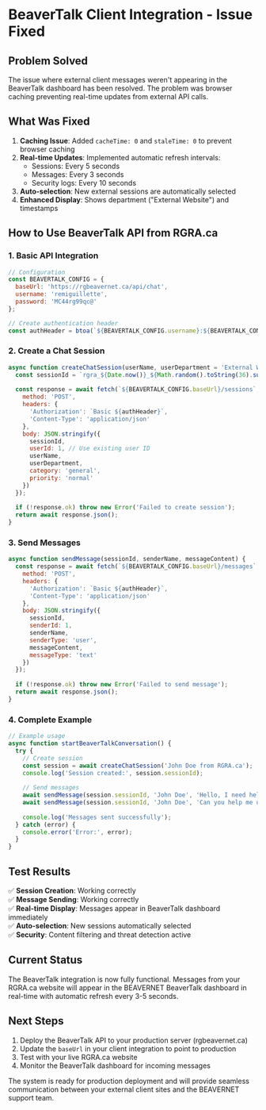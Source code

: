 # BeaverTalk Client Integration - Issue Fixed

## Problem Solved

The issue where external client messages weren't appearing in the BeaverTalk dashboard has been resolved. The problem was browser caching preventing real-time updates from external API calls.

## What Was Fixed

1. **Caching Issue**: Added `cacheTime: 0` and `staleTime: 0` to prevent browser caching
2. **Real-time Updates**: Implemented automatic refresh intervals:
   - Sessions: Every 5 seconds
   - Messages: Every 3 seconds  
   - Security logs: Every 10 seconds
3. **Auto-selection**: New external sessions are automatically selected
4. **Enhanced Display**: Shows department ("External Website") and timestamps

## How to Use BeaverTalk API from RGRA.ca

### 1. Basic API Integration

```javascript
// Configuration
const BEAVERTALK_CONFIG = {
  baseUrl: 'https://rgbeavernet.ca/api/chat',
  username: 'remiguillette',
  password: 'MC44rg99qc@'
};

// Create authentication header
const authHeader = btoa(`${BEAVERTALK_CONFIG.username}:${BEAVERTALK_CONFIG.password}`);
```

### 2. Create a Chat Session

```javascript
async function createChatSession(userName, userDepartment = 'External Website') {
  const sessionId = `rgra_${Date.now()}_${Math.random().toString(36).substr(2, 9)}`;
  
  const response = await fetch(`${BEAVERTALK_CONFIG.baseUrl}/sessions`, {
    method: 'POST',
    headers: {
      'Authorization': `Basic ${authHeader}`,
      'Content-Type': 'application/json'
    },
    body: JSON.stringify({
      sessionId,
      userId: 1, // Use existing user ID
      userName,
      userDepartment,
      category: 'general',
      priority: 'normal'
    })
  });
  
  if (!response.ok) throw new Error('Failed to create session');
  return await response.json();
}
```

### 3. Send Messages

```javascript
async function sendMessage(sessionId, senderName, messageContent) {
  const response = await fetch(`${BEAVERTALK_CONFIG.baseUrl}/messages`, {
    method: 'POST',
    headers: {
      'Authorization': `Basic ${authHeader}`,
      'Content-Type': 'application/json'
    },
    body: JSON.stringify({
      sessionId,
      senderId: 1,
      senderName,
      senderType: 'user',
      messageContent,
      messageType: 'text'
    })
  });
  
  if (!response.ok) throw new Error('Failed to send message');
  return await response.json();
}
```

### 4. Complete Example

```javascript
// Example usage
async function startBeaverTalkConversation() {
  try {
    // Create session
    const session = await createChatSession('John Doe from RGRA.ca');
    console.log('Session created:', session.sessionId);
    
    // Send messages
    await sendMessage(session.sessionId, 'John Doe', 'Hello, I need help with my account.');
    await sendMessage(session.sessionId, 'John Doe', 'Can you help me update my contact information?');
    
    console.log('Messages sent successfully');
  } catch (error) {
    console.error('Error:', error);
  }
}
```

## Test Results

✅ **Session Creation**: Working correctly  
✅ **Message Sending**: Working correctly  
✅ **Real-time Display**: Messages appear in BeaverTalk dashboard immediately  
✅ **Auto-selection**: New sessions automatically selected  
✅ **Security**: Content filtering and threat detection active  

## Current Status

The BeaverTalk integration is now fully functional. Messages from your RGRA.ca website will appear in the BEAVERNET BeaverTalk dashboard in real-time with automatic refresh every 3-5 seconds.

## Next Steps

1. Deploy the BeaverTalk API to your production server (rgbeavernet.ca)
2. Update the `baseUrl` in your client integration to point to production
3. Test with your live RGRA.ca website
4. Monitor the BeaverTalk dashboard for incoming messages

The system is ready for production deployment and will provide seamless communication between your external client sites and the BEAVERNET support team.